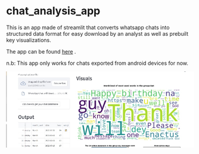 # chat_analysis_app
This is an app made of streamlit that converts whatsapp chats into structured data format for easy download by an analyst as well as prebuilt key visualizations.

The app can be found [here](https://bwhiz-chat-analysis-app-chat-analysis-jhsets.streamlitapp.com/) .

n.b: This app only works for chats exported from android devices for now. 

![alt text](https://github.com/Bwhiz/chat_analysis_app/blob/main/Screenshot%20(59)_1.png)
